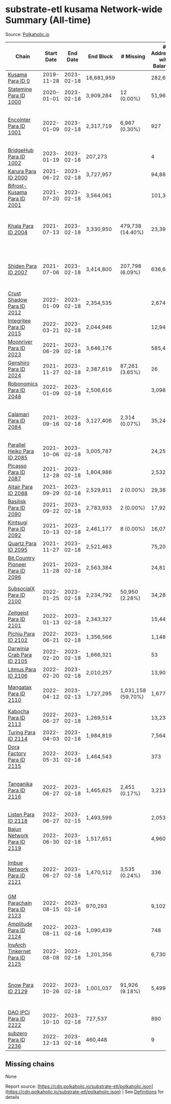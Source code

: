 # substrate-etl kusama Network-wide Summary (All-time)

Source: [Polkaholic.io](https://polkaholic.io)


| Chain            | Start Date | End Date | End Block | # Missing | # Addresses with Balances | Crawling Status |
| ---------------- | ---------- | ---------| --------- | --------- | ------------------------- | --------------- |
| [Kusama Para ID 0](/kusama/0-kusama) | 2019-11-28 | 2023-02-18 | 16,681,959 |   | 282,645 |  |
| [Statemine Para ID 1000](/kusama/1000-statemine) | 2020-01-01 | 2023-02-18 | 3,909,284 | 12 (0.00%) | 51,965 |  |
| [Encointer Para ID 1001](/kusama/1001-encointer) | 2022-01-09 | 2023-02-18 | 2,317,719 | 6,967 (0.30%) | 927 | Only partial index available: Old Decoding issues |
| [BridgeHub Para ID 1002](/kusama/1002-bridgehub) | 2023-01-19 | 2023-02-18 | 207,273 |   | 4 |  |
| [Karura Para ID 2000](/kusama/2000-karura) | 2021-06-22 | 2023-02-18 | 3,727,957 |   | 94,888 |  |
| [Bifrost-Kusama Para ID 2001](/kusama/2001-bifrost-ksm) | 2021-07-20 | 2023-02-18 | 3,564,061 |   | 101,315 |  |
| [Khala Para ID 2004](/kusama/2004-khala) | 2021-07-13 | 2023-02-18 | 3,330,950 | 479,738 (14.40%) | 23,394 | Only partial index available: Old Decoding issues |
| [Shiden Para ID 2007](/kusama/2007-shiden) | 2021-07-06 | 2023-02-18 | 3,414,800 | 207,798 (6.09%) | 636,637 | Only partial index available: Old Decoding issues |
| [Crust Shadow Para ID 2012](/kusama/2012-shadow) | 2022-01-09 | 2023-02-18 | 2,354,535 |   | 2,674 |  |
| [Integritee Para ID 2015](/kusama/2015-integritee) | 2022-03-21 | 2023-02-18 | 2,044,946 |   | 12,940 |  |
| [Moonriver Para ID 2023](/kusama/2023-moonriver) | 2021-06-29 | 2023-02-18 | 3,646,176 |   | 585,457 |  |
| [Genshiro Para ID 2024](/kusama/2024-genshiro) | 2021-11-27 | 2023-02-18 | 2,387,619 | 87,261 (3.65%) | 26 |  |
| [Robonomics Para ID 2048](/kusama/2048-robonomics) | 2022-01-09 | 2023-02-18 | 2,506,616 |   | 3,098 |  |
| [Calamari Para ID 2084](/kusama/2084-calamari) | 2021-09-16 | 2023-02-18 | 3,127,406 | 2,314 (0.07%) | 35,247 | Only partial index available: Archive node unavailable |
| [Parallel Heiko Para ID 2085](/kusama/2085-parallel-heiko) | 2021-10-06 | 2023-02-18 | 3,005,787 |   | 24,254 |  |
| [Picasso Para ID 2087](/kusama/2087-picasso) | 2021-12-28 | 2023-02-18 | 1,804,986 |   | 2,532 |  |
| [Altair Para ID 2088](/kusama/2088-altair) | 2021-09-29 | 2023-02-18 | 2,529,911 | 2 (0.00%) | 29,381 |  |
| [Basilisk Para ID 2090](/kusama/2090-basilisk) | 2021-09-22 | 2023-02-18 | 2,783,933 | 2 (0.00%) | 17,926 |  |
| [Kintsugi Para ID 2092](/kusama/2092-kintsugi) | 2021-10-13 | 2023-02-18 | 2,461,177 | 8 (0.00%) | 16,071 |  |
| [Quartz Para ID 2095](/kusama/2095-quartz) | 2021-11-27 | 2023-02-18 | 2,521,463 |   | 75,202 |  |
| [Bit.Country Pioneer Para ID 2096](/kusama/2096-bitcountrypioneer) | 2021-11-28 | 2023-02-18 | 2,563,384 |   | 24,811 |  |
| [SubsocialX Para ID 2100](/kusama/2100-subsocialx) | 2022-01-25 | 2023-02-18 | 2,234,792 | 50,950 (2.28%) | 34,280 | Only partial index available: Onboarding |
| [Zeitgeist Para ID 2101](/kusama/2101-zeitgeist) | 2022-01-13 | 2023-02-18 | 2,343,327 |   | 15,444 |  |
| [Pichiu Para ID 2102](/kusama/2102-pichiu) | 2022-06-21 | 2023-02-18 | 1,356,566 |   | 1,148 |  |
| [Darwinia Crab Para ID 2105](/kusama/2105-crab) | 2022-02-20 | 2023-02-18 | 1,666,321 |   | 53 |  |
| [Litmus Para ID 2106](/kusama/2106-litmus) | 2022-02-20 | 2023-02-18 | 2,010,257 |   | 13,904 |  |
| [Mangatax Para ID 2110](/kusama/2110-mangatax) | 2022-04-12 | 2023-02-13 | 1,727,295 | 1,031,158 (59.70%) | 1,677 | Only partial index available: Onboarding |
| [Kabocha Para ID 2113](/kusama/2113-kabocha) | 2022-06-27 | 2023-02-18 | 1,269,514 |   | 13,236 |  |
| [Turing Para ID 2114](/kusama/2114-turing) | 2022-04-03 | 2023-02-18 | 1,984,819 |   | 7,564 |  |
| [Dora Factory Para ID 2115](/kusama/2115-dorafactory) | 2022-05-31 | 2023-02-18 | 1,464,543 |   | 373 |  |
| [Tanganika Para ID 2116](/kusama/2116-tanganika) | 2022-06-27 | 2023-02-18 | 1,465,625 | 2,451 (0.17%) | 3,213 | Only partial index available: Archive node unavailable |
| [Listen Para ID 2118](/kusama/2118-listen) | 2022-06-27 | 2023-02-15 | 1,493,599 |   | 2,053 |  |
| [Bajun Network Para ID 2119](/kusama/2119-bajun) | 2022-06-30 | 2023-02-18 | 1,517,651 |   | 4,960 |  |
| [Imbue Network Para ID 2121](/kusama/2121-imbue) | 2022-06-27 | 2023-02-18 | 1,470,512 | 3,535 (0.24%) | 336 | Only partial index available: Archive node unavailable |
| [GM Parachain Para ID 2123](/kusama/2123-gm) | 2022-08-15 | 2023-02-18 | 970,293 |   | 9,102 |  |
| [Amplitude Para ID 2124](/kusama/2124-amplitude) | 2022-08-11 | 2023-02-18 | 1,090,439 |   | 748 |  |
| [InvArch Tinkernet Para ID 2125](/kusama/2125-tinkernet) | 2022-08-08 | 2023-02-18 | 1,201,356 |   | 6,730 |  |
| [Snow Para ID 2129](/kusama/2129-snow) | 2022-10-26 | 2023-02-18 | 1,001,037 | 91,926 (9.18%) | 5,499 | Only partial index available: Archive node unavailable |
| [DAO IPCI Para ID 2222](/kusama/2222-daoipci) | 2022-10-10 | 2023-02-18 | 727,537 |   | 890 |  |
| [subzero Para ID 2236](/kusama/2236-subzero) | 2022-12-13 | 2023-02-18 | 460,448 |   | 9 |  |

## Missing chains


None

Report source: [https://cdn.polkaholic.io/substrate-etl/polkaholic.json](https://cdn.polkaholic.io/substrate-etl/polkaholic.json) | See [Definitions](/DEFINITIONS.md) for details
